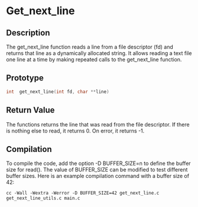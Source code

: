# Get_next_line
## Description
The get_next_line function reads a line from a file descriptor (fd) and returns that line as a dynamically allocated string. It allows reading a text file one line at a time by making repeated calls to the get_next_line function.
## Prototype
```C
int  get_next_line(int fd, char **line)
```
## Return Value
The functions returns the line that was read from the file descriptor. If there is nothing else to read, it returns 0. On error, it returns -1.
## Compilation
To compile the code, add the option -D BUFFER_SIZE=n to define the buffer size for read(). The value of BUFFER_SIZE can be modified to test different buffer sizes. Here is an example compilation command with a buffer size of 42:
```shell
cc -Wall -Wextra -Werror -D BUFFER_SIZE=42 get_next_line.c get_next_line_utils.c main.c
```
